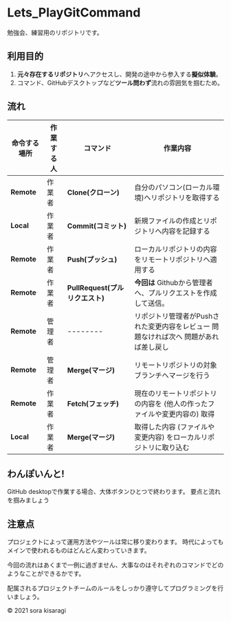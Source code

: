 # Lets_PlayGitCommand
勉強会、練習用のリポジトリです。


## 利用目的
1. **元々存在するリポジトリ**へアクセスし、開発の途中から参入する**擬似体験**。
2. コマンド、GitHubデスクトップなど**ツール問わず**流れの雰囲気を掴むため。

## 流れ
| 命令する場所 | 作業する人 | コマンド | 作業内容 |
| --- | --- | --- | --- |
| **Remote**  | 作業者 | **Clone(クローン)**  | 自分のパソコン(ローカル環境)へリポジトリを取得する |
| **Local**   | 作業者 | **Commit(コミット)** | 新規ファイルの作成とリポジトリへ内容を記録する |
| **Remote**  | 作業者 | **Push(プッシュ)**   | ローカルリポジトリの内容をリモートリポジトリへ適用する |
| **Remote**  | 作業者 | **PullRequest(プルリクエスト)** | **今回は** Githubから管理者へ、プルリクエストを作成して送信。|
| **Remote**  | 管理者 | -------- | リポジトリ管理者がPushされた変更内容をレビュー 問題なければ次へ 問題があれば差し戻し |
| **Remote**  | 管理者 | **Merge(マージ)** | リモートリポジトリの対象ブランチへマージを行う |
| **Remote**  | 作業者 | **Fetch(フェッチ)**  | 現在のリモートリポジトリの内容を (他人の作ったファイルや変更内容の) 取得 |
| **Local**   | 作業者 | **Merge(マージ)** | 取得した内容 (ファイルや変更内容) をローカルリポジトリに取り込む |

## わんぽいんと!
GitHub desktopで作業する場合、大体ボタンひとつで終わります。
要点と流れを掴みましょう

## 注意点
プロジェクトによって運用方法やツールは常に移り変わります。
時代によってもメインで使われるものはどんどん変わっていきます。

今回の流れはあくまで一例に過ぎません、大事なのはそれぞれのコマンドでどのようなことができるかです。

配属されるプロジェクトチームのルールをしっかり遵守してプログラミングを行いましょう。

© 2021 sora kisaragi
